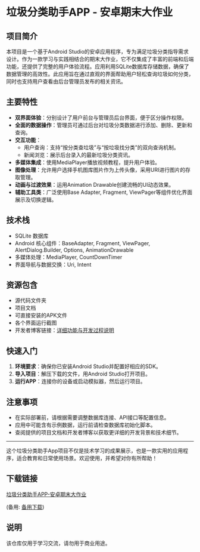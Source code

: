 # 垃圾分类助手APP - 安卓期末大作业

## 项目简介

本项目是一个基于Android Studio的安卓应用程序，专为满足垃圾分类指导需求设计。作为一款学习与实践相结合的期末大作业，它不仅集成了丰富的前端和后端功能，还提供了完整的用户体验流程。应用利用SQLite数据库存储数据，确保了数据管理的高效性。此应用旨在通过直观的界面帮助用户轻松查询垃圾如何分类，同时也支持用户查看由后台管理员发布的相关资讯。

## 主要特性

- **双界面体验**：分别设计了用户前台与管理员后台界面，便于区分操作权限。
- **全面的数据操作**：管理员可通过后台对垃圾分类数据进行添加、删除、更新和查询。
- **交互功能**：
    - 用户查询：支持“按分类查垃圾”与“按垃圾找分类”的双向查询机制。
    - 新闻浏览：展示后台录入的最新垃圾分类资讯。
- **多媒体集成**：使用MediaPlayer播放视频教程，提升用户体验。
- **图像处理**：允许用户选择手机图库图片作为上传头像，采用URI进行图片的存取管理。
- **动画与过渡效果**：运用Animation Drawable创建流畅的UI动态效果。
- **辅助工具类**：广泛使用Base Adapter, Fragment, ViewPager等组件优化界面展示及切换逻辑。

## 技术栈

- SQLite 数据库
- Android 核心组件：BaseAdapter, Fragment, ViewPager, AlertDialog.Builder, Options, AnimationDrawable
- 多媒体处理：MediaPlayer, CountDownTimer
- 界面导航与数据交换：Uri, Intent

## 资源包含

- 源代码文件夹
- 项目文档
- 可直接安装的APK文件
- 各个界面运行截图
- 开发者博客链接：[详细功能与开发过程说明](https://blog.csdn.net/weixin_59538558/article/details/131029604)

## 快速入门

1. **环境要求**：确保你已安装Android Studio并配置好相应的SDK。
2. **导入项目**：解压下载的文件，用Android Studio打开项目。
3. **运行APP**：连接你的设备或启动模拟器，然后运行项目。

## 注意事项

- 在实际部署前，请根据需要调整数据库连接、API接口等配置信息。
- 应用中可能含有示例数据，运行前请检查数据库初始化脚本。
- 查阅提供的项目文档和开发者博客以获取更详细的开发背景和技术细节。

---

这个垃圾分类助手App项目不仅是技术学习的成果展示，也是一款实用的应用程序，适合教育和日常使用场景。欢迎使用，并希望对你有所帮助！

## 下载链接
[垃圾分类助手APP-安卓期末大作业](https://pan.quark.cn/s/343678dd63ee) 

(备用: [备用下载](https://pan.baidu.com/s/1RTWZHOqXL2HqeiQ9CSPUUg?pwd=1234))

## 说明

该仓库仅用于学习交流，请勿用于商业用途。
